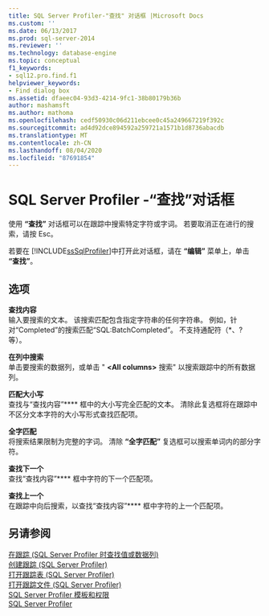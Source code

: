 ```yaml
---
title: SQL Server Profiler-"查找" 对话框 |Microsoft Docs
ms.custom: ''
ms.date: 06/13/2017
ms.prod: sql-server-2014
ms.reviewer: ''
ms.technology: database-engine
ms.topic: conceptual
f1_keywords:
- sql12.pro.find.f1
helpviewer_keywords:
- Find dialog box
ms.assetid: dfaeec04-93d3-4214-9fc1-38b80179b36b
author: mashamsft
ms.author: mathoma
ms.openlocfilehash: cedf50930c06d211ebcee0c45a249667219f392c
ms.sourcegitcommit: ad4d92dce894592a259721a1571b1d8736abacdb
ms.translationtype: MT
ms.contentlocale: zh-CN
ms.lasthandoff: 08/04/2020
ms.locfileid: "87691854"
---
```

# <a name="sql-server-profiler---find-dialog-box"></a>SQL Server Profiler -“查找”对话框
  使用 **“查找”** 对话框可以在跟踪中搜索特定字符或字词。 若要取消正在进行的搜索，请按 Esc。  
  
 若要在 [!INCLUDE[ssSqlProfiler](../includes/sssqlprofiler-md.md)]中打开此对话框，请在 **“编辑”** 菜单上，单击 **“查找”**。  
  
## <a name="options"></a>选项  
 **查找内容**  
 输入要搜索的文本。 该搜索匹配包含指定字符串的任何字符串。 例如，针对“Completed”的搜索匹配“SQL:BatchCompleted”。 不支持通配符（*、? 等）。  
  
 **在列中搜索**  
 单击要搜索的数据列，或单击 " **\<All columns>** 搜索" 以搜索跟踪中的所有数据列。  
  
 **匹配大小写**  
 查找与“查找内容”**** 框中的大小写完全匹配的文本。 清除此复选框将在跟踪中不区分文本字符的大小写形式查找匹配项。  
  
 **全字匹配**  
 将搜索结果限制为完整的字词。 清除 **“全字匹配”** 复选框可以搜索单词内的部分字符。  
  
 **查找下一个**  
 查找“查找内容”**** 框中字符的下一个匹配项。  
  
 **查找上一个**  
 在跟踪中向后搜索，以查找“查找内容”**** 框中字符的上一个匹配项。  
  
## <a name="see-also"></a>另请参阅  
 [在跟踪 &#40;SQL Server Profiler 时查找值或数据列&#41;](../tools/sql-server-profiler/find-a-value-or-data-column-while-tracing-sql-server-profiler.md)   
 [创建跟踪 &#40;SQL Server Profiler&#41;](../tools/sql-server-profiler/create-a-trace-sql-server-profiler.md)   
 [打开跟踪表 &#40;SQL Server Profiler&#41;](../tools/sql-server-profiler/open-a-trace-table-sql-server-profiler.md)   
 [打开跟踪文件 &#40;SQL Server Profiler&#41;](../tools/sql-server-profiler/open-a-trace-file-sql-server-profiler.md)   
 [SQL Server Profiler 模板和权限](../tools/sql-server-profiler/sql-server-profiler-templates-and-permissions.md)   
 [SQL Server Profiler](../tools/sql-server-profiler/sql-server-profiler.md)  
  
  
